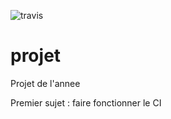 ![travis](http://travis-ci.org/qxj1210/projet)
# projet
Projet de l'annee

Premier sujet : faire fonctionner le CI

